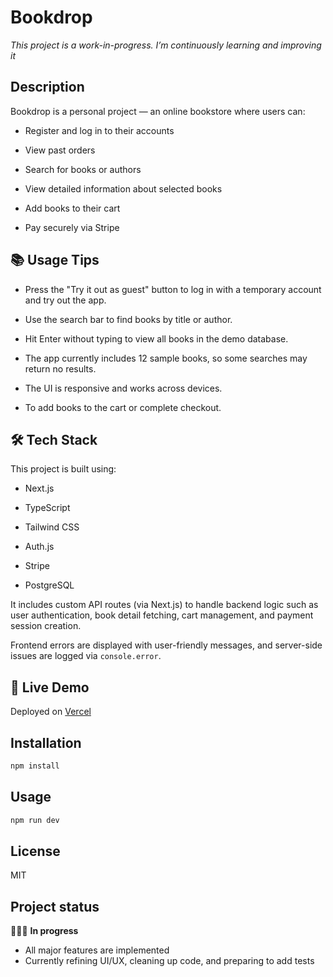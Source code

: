 # Bookdrop

_This project is a work-in-progress. I’m continuously learning and improving it_

## Description

Bookdrop is a personal project — an online bookstore where users can:

- Register and log in to their accounts

- View past orders

- Search for books or authors

- View detailed information about selected books

- Add books to their cart

- Pay securely via Stripe

## 📚 Usage Tips

- Press the "Try it out as guest" button to log in with a temporary account and try out the app.

- Use the search bar to find books by title or author.

- Hit Enter without typing to view all books in the demo database.

- The app currently includes 12 sample books, so some searches may return no results.

- The UI is responsive and works across devices.

- To add books to the cart or complete checkout.

## 🛠️ Tech Stack

This project is built using:

- Next.js

- TypeScript

- Tailwind CSS

- Auth.js

- Stripe

- PostgreSQL

It includes custom API routes (via Next.js) to handle backend logic such as user authentication, book detail fetching, cart management, and payment session creation.

Frontend errors are displayed with user-friendly messages, and server-side issues are logged via `console.error`.

## 🚀 Live Demo

Deployed on [Vercel](https://bookstore-theta-one.vercel.app/)

## Installation

```bash
npm install
```

## Usage

```bash
npm run dev
```

## License

MIT

## Project status

👩🏻‍💻 **In progress**

- All major features are implemented
- Currently refining UI/UX, cleaning up code, and preparing to add tests
